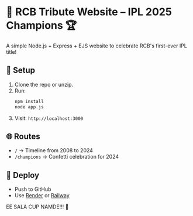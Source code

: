 # 🏏 RCB Tribute Website – IPL 2025 Champions 🏆

A simple Node.js + Express + EJS website to celebrate RCB's first-ever IPL title!

## 🔧 Setup

1. Clone the repo or unzip.
2. Run:
   ```bash
   npm install
   node app.js
   ```
3. Visit: `http://localhost:3000`

## 🌐 Routes

- `/` → Timeline from 2008 to 2024
- `/champions` → Confetti celebration for 2024

## 🚀 Deploy

- Push to GitHub
- Use [Render](https://render.com) or [Railway](https://railway.app)

EE SALA CUP NAMDE!!! 🎉
